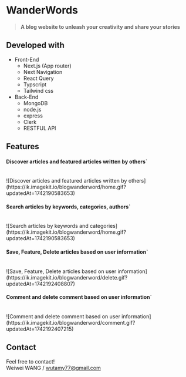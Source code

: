 # WanderWords

> #### A blog website to unleash your creativity and share your stories           
>
## Developed with

- Front-End
  - Next.js (App router)
  - Next Navigation
  - React Query
  - Typscript
  - Tailwind css
- Back-End
  - MongoDB
  - node.js
  - express
  - Clerk
  - RESTFUL API

## Features
#### Discover articles and featured articles written by others`
<br/>
![Discover articles and featured articles written by others](https://ik.imagekit.io/blogwanderword/home.gif?updatedAt=1742190583653)

#### Search articles by keywords, categories, authors`
<br/>
![Search articles by keywords and categories](https://ik.imagekit.io/blogwanderword/home.gif?updatedAt=1742190583653)

#### Save, Feature, Delete articles based on user information`
<br/>
![Save, Feature, Delete articles based on user information](https://ik.imagekit.io/blogwanderword/delete.gif?updatedAt=1742192408807)

#### Comment and delete comment based on user information`
<br/>
![Comment and delete comment based on user information](https://ik.imagekit.io/blogwanderword/comment.gif?updatedAt=1742192407215)

## Contact
Feel free to contact!
<br/>
Weiwei WANG / wutamy77@gmail.com

